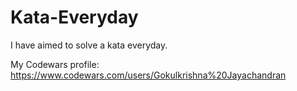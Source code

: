 # Kata-Everyday

I have aimed to solve a kata everyday.

My Codewars profile: https://www.codewars.com/users/Gokulkrishna%20Jayachandran
